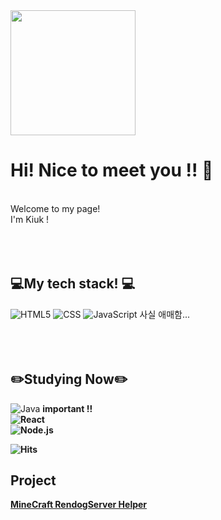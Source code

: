 <img align="center" src="https://user-images.githubusercontent.com/124538821/227729747-ef2e235c-ee0e-47f8-ace8-cc713ab2c8df.jpg" width="200" height="200">

# Hi! Nice to meet you !! 👋
<br>
Welcome to my page!<br>
I'm Kiuk !
<br><br><br><br>

## 💻My tech stack! 💻
![HTML5](https://img.shields.io/badge/-HTML5-F05032?style=for-the-badge&logo=HTML5&logoColor=FFFFFF)
![CSS](https://img.shields.io/badge/-CSS3-007ACC?style=for-the-badge&logo=CSS3)
![JavaScript](https://img.shields.io/badge/-JavaScript-F7DF1C?style=for-the-badge&logo=JavaScript&logoColor=black&labelColor=F7DF00&color=FFCE00)
사실 애매함...
<br><br><br><br>

## ✏️Studying Now✏️
![Java](https://img.shields.io/badge/java-007396?style=for-the-badge&logo=java&logoColor=white) <b>important<b> !! <br>
![React](https://img.shields.io/badge/-React-222222?style=for-the-badge&logo=react) <br>
![Node.js](https://img.shields.io/badge/node.js-339933?style=for-the-badge&logo=Node.js&logoColor=white)<br>

![Hits](https://hits.sh/github.com/kiukmaster.svg?label=%EB%B0%A9%EB%AC%B8%EA%B0%9D&color=9f9f9f)

## Project
[MineCraft RendogServer Helper](https://rdhelper.site)
